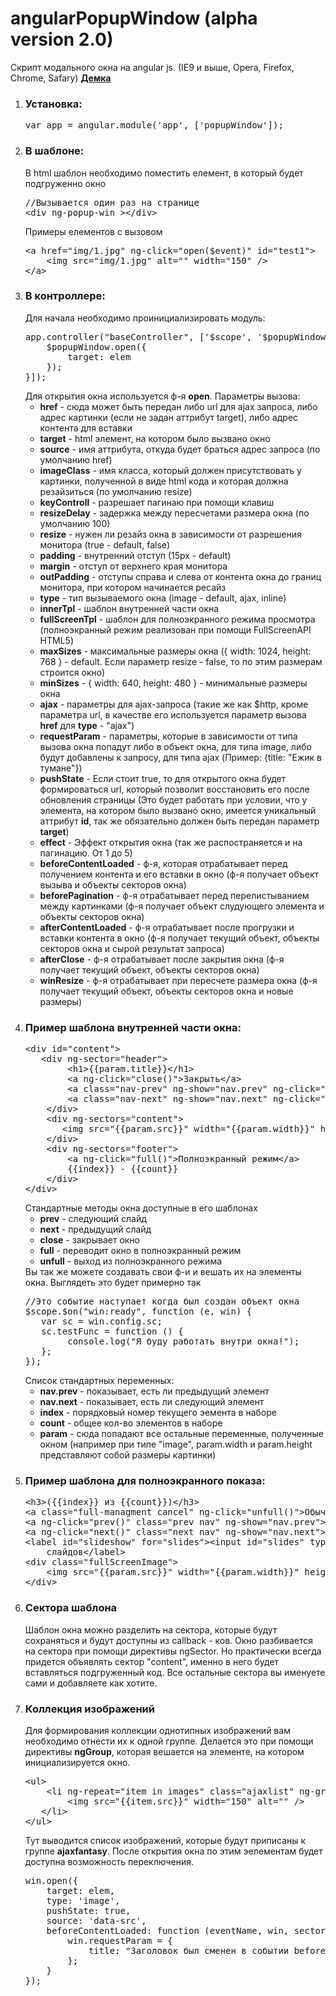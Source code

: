 angularPopupWindow (alpha version 2.0)
==================

Скрипт модального окна на angular js. (IE9 и выше, Opera, Firefox, Chrome, Safary)
<b><a href="http://angular.demosite.pro/popup/" target="_blank">Демка</b></a>
<ol>
    <li>
        <h3>Установка:</h3>
        <pre>var app = angular.module('app', ['popupWindow']);</pre>
    </li>
    <li>
        <h3>В шаблоне:</h3>
        В html шаблон необходимо поместить елемент, в который будет подгруженно окно
        <pre>
//Вызывается один раз на странице
&lt;div ng-popup-win &gt;&lt;/div&gt;
</pre>
        Примеры елементов с вызовом
        <pre>
&lt;a href="img/1.jpg" ng-click="open($event)" id="test1"&gt;
    &lt;img src="img/1.jpg" alt="" width="150" /&gt;
&lt;/a&gt;
</pre>
    </li>
    <li>
        <h3>В контроллере:</h3>
        Для начала необходимо проинициализировать модуль:
        <pre>
app.controller("baseController", ['$scope', '$popupWindow', function ($scope, $popupWindow) {
    $popupWindow.open({
        target: elem
    });
}]);
</pre>
        Для открытия окна используется ф-я <b>open</b>. Параметры вызова:
        <ul>
            <li>
                <b>href</b> - сюда  может быть передан либо url для ajax запроса, либо адрес картинки (если не задан аттрибут target),
                либо адрес контента для вставки
            </li>
            <li>
                <b>target</b> - html элемент, на котором было вызвано окно
            </li>
            <li>
                <b>source</b> - имя аттрибута, откуда будет браться адрес запроса (по умолчанию href)
            </li>
            <li>
                <b>imageClass</b> - имя класса, который должен присутствовать у картинки, полученной в виде html кода и которая должна резайзиться (по умолчанию resize)
            </li>
            <li>
                <b>keyControll</b> - разрешает пагинаю при помощи клавиш
            </li>
            <li>
                <b>resizeDelay</b> - задержка между пересчетами размера окна (по умолчанию 100)
            </li>
            <li>
                <b>resize</b> - нужен ли резайз окна в зависимости от разрешения монитора (true - default, false)
            </li>
            <li>
                <b>padding</b> - внутренний отступ (15px - default)
            </li>
            <li>
                <b>margin</b> - отступ от верхнего края монитора
            </li>
            <li>
                <b>outPadding</b> - отступы справа и слева от контента окна до границ монитора, при котором начинается ресайз
            </li>
            <li>
                <b>type</b> - тип вызываемого окна (image - default, ajax, inline)
            </li>
            <li>
                <b>innerTpl</b> - шаблон внутренней части окна
            </li>
            <li>
                <b>fullScreenTpl</b> - шаблон для полноэкранного режима просмотра (полноэкранный режим реализован при помощи FullScreenAPI HTML5)
            </li>
            <li>
                <b>maxSizes</b> - максимальные размеры окна ({
                                width: 1024,
                                height: 768
                                } - default. Если параметр resize - false, то по этим размерам строится окно)
            </li>
            <li>
                <b>minSizes</b> - {
                                width: 640,
                                height: 480
                                } - минимальные размеры окна
            </li>
            <li>
                <b>ajax</b> - параметры для ajax-запроса (такие же как $http, кроме параметра url, в качестве его используется параметр вызова <b>href</b> для <b>type</b> - "ajax")
            </li>
            <li><b>requestParam</b> - параметры, которые в зависимости от типа вызова окна попадут либо в объект
                                окна, для типа image, либо будут добавлены к запросу, для типа ajax (Пример: {title: "Ежик в
                                тумане"})
            </li>
            <li><b>pushState</b> - Если стоит true, то для открытого окна будет формироваться url, который позволит восcтановить его после обновления страницы (Это будет работать при условии,
            что у элемента, на котором было вызвано окно, имеется уникальный аттрибут <b>id</b>, так же обязательно должен быть передан параметр <b>target</b>)
            </li>
            <li>
               <b>effect</b> - Эффект открытия окна (так же распостраняется и на пагинацию. От 1 до 5)
            </li>
            <li><b>beforeContentLoaded</b> - ф-я, которая отрабатывает перед получением контента и его вставки в окно (ф-я получает объект вызыва и объекты секторов окна)</li>
            <li><b>beforePagination</b> - ф-я отрабатывает перед перелистыванием между картинками (ф-я получает объект слудующего элемента и объекты секторов окна)</li>
            <li><b>afterContentLoaded</b> - ф-я отрабатывает после прогрузки и вставки контента в окно (ф-я получает текущий объект, объекты секторов окна и сырой результат запроса)</li>
            <li><b>afterClose</b> - ф-я отрабатывает после закрытия окна (ф-я получает текущий объект, объекты секторов окна)</li>
            <li><b>winResize</b> - ф-я отрабатывает при пересчете размера окна (ф-я получает текущий объект, объекты секторов окна и новые размеры)</li>
        </ul>
    </li>
    <li>
        <h3>Пример шаблона внутренней части окна:</h3>
        <pre>
&lt;div id="content"&gt;
   &lt;div ng-sector="header"&gt;
        &lt;h1&gt;{{param.title}}&lt;/h1&gt;
        &lt;a ng-click="close()"&gt;Закрыть&lt;/a&gt;
        &lt;a class="nav-prev" ng-show="nav.prev" ng-click="prev()"&gt;Назад&lt;/a&gt;
        &lt;a class="nav-next" ng-show="nav.next" ng-click="next()"&gt;Вперед&lt;/a&gt;
    &lt;/div&gt;
    &lt;div ng-sectors="content"&gt;
       &lt;img src="{{param.src}}" width="{{param.width}}" height="{{param.height}}" alt="" /&gt;
    &lt;/div&gt;
    &lt;div ng-sectors="footer"&gt;
        &lt;a ng-click="full()"&gt;Полноэкранный режим&lt;/a&gt;
        {{index}} - {{count}}
    &lt;/div&gt;
&lt;/div&gt;
</pre>
Стандартные методы окна доступные в его шаблонах
    <ul>
        <li>
            <b>prev</b> - следующий слайд
        </li>
        <li>
            <b>next</b> - предыдущий слайд
        </li>
        <li>
            <b>close</b> - закрывает окно
        </li>
        <li>
            <b>full</b> - переводит окно в полноэкранный режим
        </li>
        <li>
            <b>unfull</b> - выход из полноэкранного режима
        </li>
    </ul>
    Вы так же можете создавать свои ф-и и вешать их на элементы окна. Выглядеть это будет примерно так
    <pre>
//Это событие наступает когда был создан объект окна
$scope.$on("win:ready", function (e, win) {
   var sc = win.config.sc;
   sc.testFunc = function () {
        console.log("Я буду работать внутри окна!");
   };
});
</pre>
    Список стандартных переменных:
        <ul>
            <li><b>nav.prev</b> - показывает, есть ли предыдущий элемент</li>
            <li><b>nav.next</b> - показывает, есть ли следующий элемент</li>
            <li><b>index</b> - порядковый номер текущего эемента в наборе</li>
            <li><b>count</b> - общее кол-во элементов в наборе</li>
            <li><b>param</b> - сюда попадают все остальные переменные, полученные окном (например при типе "image", param.width и param.height представляют собой размеры картинки)</li>
        </ul>
    </li>
    <li>
        <h3>Пример шаблона для полноэкранного показа:</h3>
        <pre>
&lt;h3>({{index}} из {{count}})&lt;/h3&gt;
&lt;a class="full-managment cancel" ng-click="unfull()"&gt;Обычный вид&lt;/a&gt;
&lt;a ng-click="prev()" class="prev nav" ng-show="nav.prev"&gt;Назад&lt;/a&gt;
&lt;a ng-click="next()" class="next nav" ng-show="nav.next"&gt;Вперед&lt;/a&gt;
&lt;label id="slideshow" for="slides"&gt;&lt;input id="slides" type="checkbox" ng-model="slideshow"/&gt;Показ
    слайдов&lt;/label&gt;
&lt;div class="fullScreenImage"&gt;
    &lt;img src="{{param.src}}" width="{{param.width}}" height="{{param.height}}" alt="" /&gt;
&lt;/div&gt;
</pre>
    </li>
    <li>
        <h3>Сектора шаблона</h3>
        Шаблон окна можно разделить на сектора, которые будут сохраняться и будут доступны из callback - ков. Окно разбивается на сектора при помощи директивы
        ngSector. Но практически всегда придется объявлять сектор "content", именно в него будет вставляться подгруженный код. Все остальные сектора вы именуете сами и добавляете
        как хотите.
    </li>
    <li>
        <h3>Коллекция изображений</h3>
        Для формирования коллекции однотипных изображений вам необходимо отнести их к одной группе. Делается это при помощи директивы <b>ngGroup</b>, которая вешается на элементе, на котором
        инициализируется окно.
        <pre>
&lt;ul&gt;
    &lt;li ng-repeat="item in images" class="ajaxlist" ng-group="ajaxfantasy" ng-click="open($event)" id="img_ajax_{{item.id}}" img="{{item.id}}"&gt;
        &lt;img src="{{item.src}}" width="150" alt="" /&gt;
   &lt;/li&gt;
&lt;/ul&gt;
</pre>
Тут выводится список изображений, которые будут приписаны к группе <b>ajaxfantasy</b>. После открытия окна по этим эелементам будет доступна возможность переключения.
<pre>
win.open({
    target: elem,
    type: 'image',
    pushState: true,
    source: 'data-src',
    beforeContentLoaded: function (eventName, win, sectors) {
        win.requestParam = {
            title: "Заголовок был сменен в событии beforeContentLoaded"
        };
    }
});
</pre>
    </li>
</ol>

